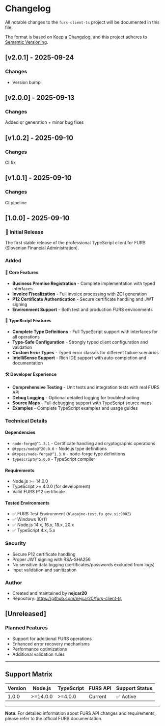 # Changelog

All notable changes to the `furs-client-ts` project will be documented in this file.

The format is based on [Keep a Changelog](https://keepachangelog.com/en/1.0.0/),
and this project adheres to [Semantic Versioning](https://semver.org/spec/v2.0.0.html).

## [v2.0.1] - 2025-09-24

### Changes
- Version bump

## [v2.0.0] - 2025-09-13

### Changes
Added qr generation + minor bug fixes

## [v1.0.2] - 2025-09-10

### Changes
CI fix

## [v1.0.1] - 2025-09-10

### Changes

CI pipeline

## [1.0.0] - 2025-09-10

### 🎉 Initial Release

The first stable release of the professional TypeScript client for FURS (Slovenian Financial Administration).

### Added

#### 🏢 Core Features

- **Business Premise Registration** - Complete implementation with typed interfaces
- **Invoice Fiscalization** - Full invoice processing with ZOI generation
- **P12 Certificate Authentication** - Secure certificate handling and JWT signing
- **Environment Support** - Both test and production FURS environments

#### 🎯 TypeScript Features

- **Complete Type Definitions** - Full TypeScript support with interfaces for all operations
- **Type-Safe Configuration** - Strongly typed client configuration and validation
- **Custom Error Types** - Typed error classes for different failure scenarios
- **IntelliSense Support** - Rich IDE support with auto-completion and documentation

#### 🛠️ Developer Experience

- **Comprehensive Testing** - Unit tests and integration tests with real FURS API
- **Debug Logging** - Optional detailed logging for troubleshooting
- **Source Maps** - Full debugging support with TypeScript source maps
- **Examples** - Complete TypeScript examples and usage guides

### Technical Details

#### Dependencies

- `node-forge@^1.3.1` - Certificate handling and cryptographic operations
- `@types/node@^20.0.0` - Node.js type definitions
- `@types/node-forge@^1.3.0` - node-forge type definitions
- `typescript@^5.0.0` - TypeScript compiler

#### Requirements

- Node.js >= 14.0.0
- TypeScript >= 4.0.0 (for development)
- Valid FURS P12 certificate

#### Tested Environments

- ✅ FURS Test Environment (`blagajne-test.fu.gov.si:9002`)
- ✅ Windows 10/11
- ✅ Node.js 14.x, 16.x, 18.x, 20.x
- ✅ TypeScript 4.x, 5.x

### Security

- Secure P12 certificate handling
- Proper JWT signing with RSA-SHA256
- No sensitive data logging (certificates/passwords excluded from logs)
- Input validation and sanitization

### Author

- Created and maintained by **nejcar20**
- Repository: https://github.com/nejcar20/furs-client-ts

## [Unreleased]

### Planned Features

- Support for additional FURS operations
- Enhanced error recovery mechanisms
- Performance optimizations
- Additional validation rules

---

## Support Matrix

| Version | Node.js  | TypeScript | FURS API | Support Status |
| ------- | -------- | ---------- | -------- | -------------- |
| 1.0.0   | >=14.0.0 | >=4.0.0    | Current  | ✅ Active      |

---

**Note**: For detailed information about FURS API changes and requirements, please refer to the official FURS documentation.
